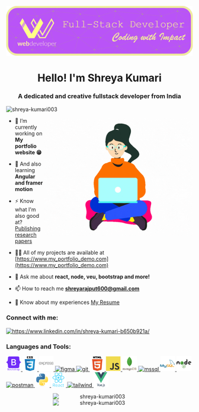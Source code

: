 [![MasterHead](https://github.com/Shreya-Kumari003/Shreya-Kumari003/blob/main/banner.png)](https://github.com/Shreya-Kumari003)

<h1 align="center">Hello! I'm Shreya Kumari</h1>
<h3 align="center">A dedicated and creative fullstack developer from India</h3>

<p align="left"> <img src="https://komarev.com/ghpvc/?username=shreya-kumari003&label=Profile%20views&color=0e75b6&style=flat" alt="shreya-kumari003" /> </p>

<img align="right" alt="Coding" width="400" src="https://github.com/Shreya-Kumari003/Shreya-Kumari003/blob/main/coding-for-kids.gif">

- 🔭 I’m currently working on **My portfolio website 😁**

- 🌱 And also learning **Angular and framer motion**

- ⚡ Know what I'm also good at? [Publishing research papers](https://ieeexplore.ieee.org/abstract/document/10668899)

- 👨‍💻 All of my projects are available at [https://www.my_portfolio_demo.com](https://www.my_portfolio_demo.com)

- 💬 Ask me about **react, node, veu, bootstrap and more!**

- 📫 How to reach me **shreyarajput600@gmail.com**

- 📄 Know about my experiences [My Resume](https://drive.google.com/file/d/1Zj53EiWZffCDEh5BxXShb8EDEkX36q_S/view)

<h3 align="left">Connect with me:</h3>
<p align="left">
<a href="https://www.linkedin.com/in/shreya-kumari-b650b921a/" target="blank"><img align="center" src="https://raw.githubusercontent.com/rahuldkjain/github-profile-readme-generator/master/src/images/icons/Social/linked-in-alt.svg" alt="https://www.linkedin.com/in/shreya-kumari-b650b921a/" height="30" width="40" /></a>
</p>

<h3 align="left">Languages and Tools:</h3>
<p align="left"> <a href="https://getbootstrap.com" target="_blank" rel="noreferrer"> <img src="https://raw.githubusercontent.com/devicons/devicon/master/icons/bootstrap/bootstrap-plain-wordmark.svg" alt="bootstrap" width="40" height="40"/> </a> <a href="https://www.w3schools.com/css/" target="_blank" rel="noreferrer"> <img src="https://raw.githubusercontent.com/devicons/devicon/master/icons/css3/css3-original-wordmark.svg" alt="css3" width="40" height="40"/> </a> <a href="https://expressjs.com" target="_blank" rel="noreferrer"> <img src="https://raw.githubusercontent.com/devicons/devicon/master/icons/express/express-original-wordmark.svg" alt="express" width="40" height="40"/> </a> <a href="https://www.figma.com/" target="_blank" rel="noreferrer"> <img src="https://www.vectorlogo.zone/logos/figma/figma-icon.svg" alt="figma" width="40" height="40"/> </a> <a href="https://git-scm.com/" target="_blank" rel="noreferrer"> <img src="https://www.vectorlogo.zone/logos/git-scm/git-scm-icon.svg" alt="git" width="40" height="40"/> </a> <a href="https://www.w3.org/html/" target="_blank" rel="noreferrer"> <img src="https://raw.githubusercontent.com/devicons/devicon/master/icons/html5/html5-original-wordmark.svg" alt="html5" width="40" height="40"/> </a> <a href="https://developer.mozilla.org/en-US/docs/Web/JavaScript" target="_blank" rel="noreferrer"> <img src="https://raw.githubusercontent.com/devicons/devicon/master/icons/javascript/javascript-original.svg" alt="javascript" width="40" height="40"/> </a> <a href="https://www.mongodb.com/" target="_blank" rel="noreferrer"> <img src="https://raw.githubusercontent.com/devicons/devicon/master/icons/mongodb/mongodb-original-wordmark.svg" alt="mongodb" width="40" height="40"/> </a> <a href="https://www.microsoft.com/en-us/sql-server" target="_blank" rel="noreferrer"> <img src="https://www.svgrepo.com/show/303229/microsoft-sql-server-logo.svg" alt="mssql" width="40" height="40"/> </a> <a href="https://www.mysql.com/" target="_blank" rel="noreferrer"> <img src="https://raw.githubusercontent.com/devicons/devicon/master/icons/mysql/mysql-original-wordmark.svg" alt="mysql" width="40" height="40"/> </a> <a href="https://nodejs.org" target="_blank" rel="noreferrer"> <img src="https://raw.githubusercontent.com/devicons/devicon/master/icons/nodejs/nodejs-original-wordmark.svg" alt="nodejs" width="40" height="40"/> </a> <a href="https://postman.com" target="_blank" rel="noreferrer"> <img src="https://www.vectorlogo.zone/logos/getpostman/getpostman-icon.svg" alt="postman" width="40" height="40"/> </a> <a href="https://www.python.org" target="_blank" rel="noreferrer"> <img src="https://raw.githubusercontent.com/devicons/devicon/master/icons/python/python-original.svg" alt="python" width="40" height="40"/> </a> <a href="https://reactjs.org/" target="_blank" rel="noreferrer"> <img src="https://raw.githubusercontent.com/devicons/devicon/master/icons/react/react-original-wordmark.svg" alt="react" width="40" height="40"/> </a> <a href="https://tailwindcss.com/" target="_blank" rel="noreferrer"> <img src="https://www.vectorlogo.zone/logos/tailwindcss/tailwindcss-icon.svg" alt="tailwind" width="40" height="40"/> </a> <a href="https://vuejs.org/" target="_blank" rel="noreferrer"> <img src="https://raw.githubusercontent.com/devicons/devicon/master/icons/vuejs/vuejs-original-wordmark.svg" alt="vuejs" width="40" height="40"/> </a> </p>

<div align="center" style="display: flex; justify-content: center; align-items: center; flex-direction: column-reverse">
    <img src="https://github-readme-stats.vercel.app/api/top-langs?username=shreya-kumari003&show_icons=true&locale=en&layout=compact" alt="shreya-kumari003" style="width: 50%;">
    <img src="https://github-readme-streak-stats.herokuapp.com/?user=shreya-kumari003" alt="shreya-kumari003" style="width: 50%;">
</div>


